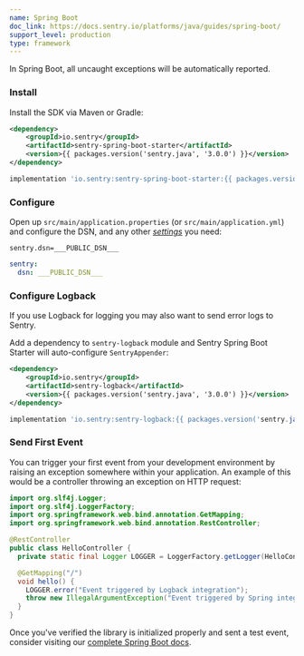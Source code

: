 ```yaml
---
name: Spring Boot
doc_link: https://docs.sentry.io/platforms/java/guides/spring-boot/
support_level: production
type: framework
---
```


In Spring Boot, all uncaught exceptions will be automatically reported.

### Install

Install the SDK via Maven or Gradle:

```xml {tabTitle:Maven}
<dependency>
    <groupId>io.sentry</groupId>
    <artifactId>sentry-spring-boot-starter</artifactId>
    <version>{{ packages.version('sentry.java', '3.0.0') }}</version>
</dependency>
```

```groovy {tabTitle:Gradle}
implementation 'io.sentry:sentry-spring-boot-starter:{{ packages.version('sentry.java', '3.0.0') }}'
```

### Configure

Open up `src/main/application.properties` (or `src/main/application.yml`) and configure the DSN, and any other [_settings_](/platforms/java/configuration/#options) you need:

```properties {tabTitle:application.properties}
sentry.dsn=___PUBLIC_DSN___
```

```yaml {tabTitle:application.yml}
sentry:
  dsn: ___PUBLIC_DSN___
```

### Configure Logback

If you use Logback for logging you may also want to send error logs to Sentry.

Add a dependency to `sentry-logback` module and Sentry Spring Boot Starter will auto-configure `SentryAppender`:

```xml {tabTitle:Maven}
<dependency>
    <groupId>io.sentry</groupId>
    <artifactId>sentry-logback</artifactId>
    <version>{{ packages.version('sentry.java', '3.0.0') }}</version>
</dependency>
```

```groovy {tabTitle:Gradle}
implementation 'io.sentry:sentry-logback:{{ packages.version('sentry.java', '3.0.0') }}'
```

### Send First Event

You can trigger your first event from your development environment by raising an exception somewhere within your application. An example of this would be a controller throwing an exception on HTTP request:

```java
import org.slf4j.Logger;
import org.slf4j.LoggerFactory;
import org.springframework.web.bind.annotation.GetMapping;
import org.springframework.web.bind.annotation.RestController;

@RestController
public class HelloController {
  private static final Logger LOGGER = LoggerFactory.getLogger(HelloController.class);

  @GetMapping("/")
  void hello() {
    LOGGER.error("Event triggered by Logback integration");
    throw new IllegalArgumentException("Event triggered by Spring integration");
  }
}
```

Once you've verified the library is initialized properly and sent a test event, consider visiting our [complete Spring Boot docs](https://docs.sentry.io/platforms/java/guides/spring-boot/).
